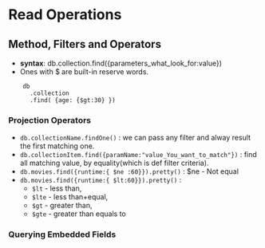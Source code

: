 # Read Operations

## Method, Filters and Operators
* **syntax**: db.collection.find({parameters_what_look_for:value})
* Ones with $ are built-in reserve words.

```
    db
      .collection
      .find( {age: {$gt:30} })
```

### Projection Operators 
* `db.collectionName.findOne()` : we can pass any filter and alway result the first matching one. 
* `db.collectionItem.find({paramName:"value_You_want_to_match"})` : find all matching value, by equality(which is def filter criteria). 
* `db.movies.find({runtime:{ $ne :60}}).pretty()` : $ne - Not equal
* `db.movies.find({runtime:{ $lt:60}}).pretty()` : 
    * `$lt` - less than, 
    * `$lte` - less than+equal, 
    * `$gt` - greater than, 
    * `$gte` - greater than equals to 

### Querying Embedded Fields